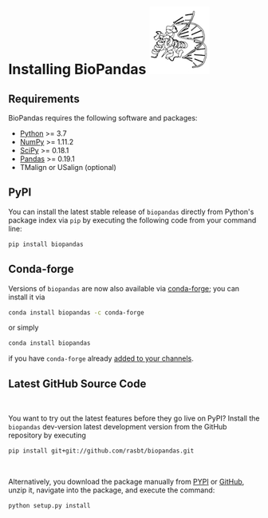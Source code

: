 # Installing BioPandas ![](img/logos/1j1v_120.png)


## Requirements

BioPandas requires the following software and packages:

- [Python](https://www.python.org)  >= 3.7
- [NumPy](http://www.numpy.org) >= 1.11.2
- [SciPy](https://www.scipy.org/scipylib/index.html) >= 0.18.1
- [Pandas](http://pandas.pydata.org) >= 0.19.1
- TMalign or USalign (optional)


## PyPI

You can install the latest stable release of `biopandas` directly from Python's package index via `pip` by executing the following code from your command line:  

```bash
pip install biopandas  
```


## Conda-forge

Versions of `biopandas` are now also available via [conda-forge](https://github.com/conda-forge/biopandas-feedstock); you can install it via


```bash
conda install biopandas -c conda-forge
```

 or simply

```bash
conda install biopandas
```

if you have `conda-forge` already [added to your channels](https://github.com/conda-forge/biopandas-feedstock).



## Latest GitHub Source Code

<br>

You want to try out the latest features before they go live on PyPI? Install the `biopandas` dev-version latest development version from the GitHub repository by executing

```bash
pip install git+git://github.com/rasbt/biopandas.git
```

<br>


Alternatively, you download the package manually from [PYPI](https://pypi.python.org/pypi/biopandas) or [GitHub](https://github.com/rasbt/biopandas), unzip it, navigate into the package, and execute the command:

```bash
python setup.py install
```

